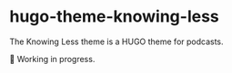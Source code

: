 # hugo-theme-knowing-less

The Knowing Less theme is a HUGO theme for podcasts.

:construction: Working in progress.

